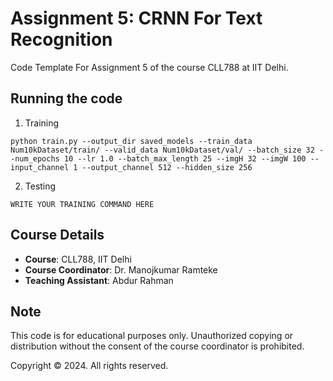# Assignment 5: CRNN For Text Recognition
Code Template For Assignment 5 of the course CLL788 at IIT Delhi.

## Running the code

1. Training
```
python train.py --output_dir saved_models --train_data Num10kDataset/train/ --valid_data Num10kDataset/val/ --batch_size 32 --num_epochs 10 --lr 1.0 --batch_max_length 25 --imgH 32 --imgW 100 --input_channel 1 --output_channel 512 --hidden_size 256
```

2. Testing
```
WRITE YOUR TRAINING COMMAND HERE
```
<!-- Example: python3 test.py --saved_model saved_models/best_model.pth --valid_data Num10kDataset/val/ -->

## Course Details

- **Course**: CLL788, IIT Delhi
- **Course Coordinator**: Dr. Manojkumar Ramteke
- **Teaching Assistant**: Abdur Rahman

## Note
This code is for educational purposes only. Unauthorized copying or distribution without the consent of the course coordinator is prohibited.

Copyright © 2024. All rights reserved.